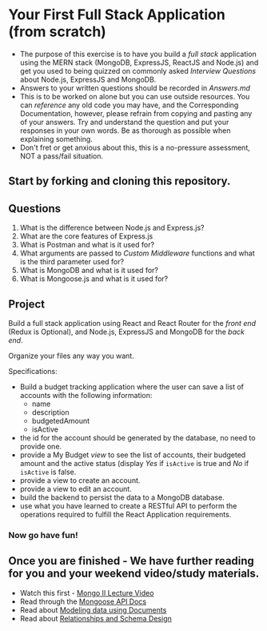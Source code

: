 # Your First Full Stack Application (from scratch)
* The purpose of this exercise is to have you build a _full stack_ application using the MERN stack (MongoDB, ExpressJS, ReactJS and Node.js) and get you used to being quizzed on commonly asked _Interview Questions_ about Node.js, ExpressJS and MongoDB.
* Answers to your written questions should be recorded in *Answers.md* 
* This is to be worked on alone but you can use outside resources. You can *reference* any old code you may have, and the Corresponding Documentation, however, please refrain from copying and pasting any of your answers. Try and understand the question and put your responses in your own words. Be as thorough as possible when explaining something. 
* Don't fret or get anxious about this, this is a no-pressure assessment, NOT a pass/fail situation. 

## Start by forking and cloning this repository.

## Questions
1. What is the difference between Node.js and Express.js?
1. What are the core features of Express.js
1. What is Postman and what is it used for?
1. What arguments are passed to _Custom Middleware_ functions and what is the third parameter used for?
1. What is MongoDB and what is it used for?
1. What is Mongoose.js and what is it used for?

## Project
Build a full stack application using React and React Router for the _front end_ (Redux is Optional), and Node.js, ExpressJS and MongoDB for the _back end_. 

Organize your files any way you want.

Specifications:
- Build a budget tracking application where the user can save a list of accounts with the following information:
  - name
  - description
  - budgetedAmount
  - isActive
- the id for the account should be generated by the database, no need to provide one.
- provide a My Budget _view_ to see the list of accounts, their budgeted amount and the active status (display _Yes_ if `isActive` is true and _No_ if `isActive` is false.
- provide a view to create an account.
- provide a view to edit an account.
- build the backend to persist the data to a MongoDB database.
- use what you have learned to create a RESTful API to perform the operations required to fulfill the React Application requirements.

### Now go have fun!
## Once you are finished - We have further reading for you and your weekend video/study materials.
* Watch this first - [Mongo II Lecture Video](https://www.youtube.com/watch?v=dXqBgRHw_y4&t=39s&index=1&list=PLWX9jswdDQ0Xr9-vvyMnQ7nXTPby5iwqE) 
* Read through the [Mongoose API Docs](http://mongoosejs.com/docs/api.html)
* Read about [Modeling data using Documents](https://www.kenwalger.com/blog/nosql/document-model/)
* Read about [Relationships and Schema Design](https://www.kenwalger.com/blog/nosql/mongodb/schema-design-considerations-mongodb/)
